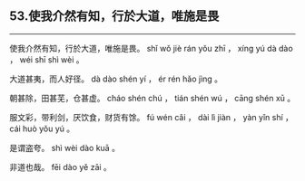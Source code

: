 ## 53.使我介然有知，行於大道，唯施是畏
---


<ruby><rbc><rb> 使我介然有知，行於大道，唯施是畏。 </rb></rbc>
  <rtc><rt> shǐ  wǒ  jiè  rán  yǒu  zhī ， xíng  yú  dà  dào ， wéi  shī  shì  wèi 。</rt></rtc>
</ruby>

<ruby><rbc><rb> 大道甚夷，而人好径。 </rb></rbc>
  <rtc><rt> dà  dào  shén  yí ， ér  rén  hǎo  jìng 。</rt></rtc>
</ruby>

<ruby><rbc><rb> 朝甚除，田甚芜，仓甚虚。 </rb></rbc>
  <rtc><rt> cháo  shén  chú ， tián  shén  wú ， cāng  shén  xū 。</rt></rtc>
</ruby>

<ruby><rbc><rb> 服文彩，带利剑，厌饮食，财货有馀。 </rb></rbc>
  <rtc><rt> fú  wén  cǎi ， dài  lì  jiàn ， yàn  yǐn  shí ， cái  huò  yǒu  yú 。</rt></rtc>
</ruby>

<ruby><rbc><rb> 是谓盗夸。 </rb></rbc>
  <rtc><rt> shì  wèi  dào  kuā 。</rt></rtc>
</ruby>

<ruby><rbc><rb> 非道也哉。 </rb></rbc>
  <rtc><rt> fēi  dào  yě  zāi 。</rt></rtc>
</ruby>

<ruby><rbc><rb>   </rb></rbc>
  <rtc><rt> </rt></rtc>
</ruby>

